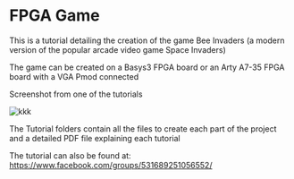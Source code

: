 # FPGA Game

This is a tutorial detailing the creation of the game Bee Invaders (a modern version of the popular arcade video game Space Invaders)

The game can be created on a Basys3 FPGA board or an Arty A7-35 FPGA board with a VGA Pmod connected

Screenshot from one of the tutorials

![kkk](https://github.com/AdrianFPGA/basys3/assets/63565098/31cc1959-bf3c-44b1-abda-e4bd9ab925ed)

The Tutorial folders contain all the files to create each part of the project and a detailed PDF file explaining each tutorial

The tutorial can also be found at: https://www.facebook.com/groups/531689251056552/
